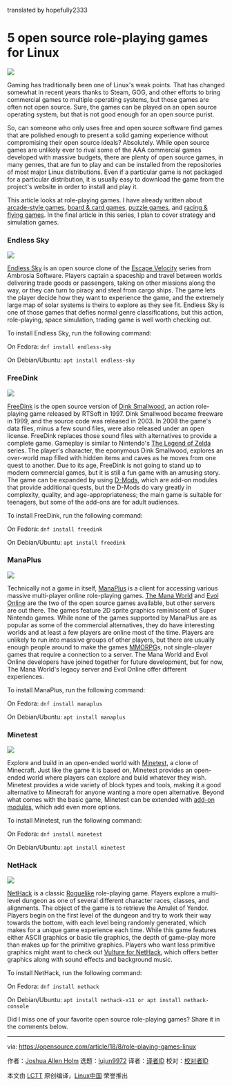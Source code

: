 translated by hopefully2333

5 open source role-playing games for Linux
======

![](https://opensource.com/sites/default/files/styles/image-full-size/public/lead-images/dice_tabletop_board_gaming_game.jpg?itok=y93eW7HN)

Gaming has traditionally been one of Linux's weak points. That has changed somewhat in recent years thanks to Steam, GOG, and other efforts to bring commercial games to multiple operating systems, but those games are often not open source. Sure, the games can be played on an open source operating system, but that is not good enough for an open source purist.

So, can someone who only uses free and open source software find games that are polished enough to present a solid gaming experience without compromising their open source ideals? Absolutely. While open source games are unlikely ever to rival some of the AAA commercial games developed with massive budgets, there are plenty of open source games, in many genres, that are fun to play and can be installed from the repositories of most major Linux distributions. Even if a particular game is not packaged for a particular distribution, it is usually easy to download the game from the project's website in order to install and play it.

This article looks at role-playing games. I have already written about [arcade-style games][1], [board & card games][2], [puzzle games][3], and [racing & flying games][4]. In the final article in this series, I plan to cover strategy and simulation games.

### Endless Sky

![](https://opensource.com/sites/default/files/uploads/endless_sky.png)

[Endless Sky][5] is an open source clone of the [Escape Velocity][6] series from Ambrosia Software. Players captain a spaceship and travel between worlds delivering trade goods or passengers, taking on other missions along the way, or they can turn to piracy and steal from cargo ships. The game lets the player decide how they want to experience the game, and the extremely large map of solar systems is theirs to explore as they see fit. Endless Sky is one of those games that defies normal genre classifications, but this action, role-playing, space simulation, trading game is well worth checking out.

To install Endless Sky, run the following command:

On Fedora: `dnf install endless-sky`

On Debian/Ubuntu: `apt install endless-sky`

### FreeDink

![](https://opensource.com/sites/default/files/uploads/freedink.png)

[FreeDink][7] is the open source version of [Dink Smallwood][8], an action role-playing game released by RTSoft in 1997. Dink Smallwood became freeware in 1999, and the source code was released in 2003. In 2008 the game's data files, minus a few sound files, were also released under an open license. FreeDink replaces those sound files with alternatives to provide a complete game. Gameplay is similar to Nintendo's [The Legend of Zelda][9] series. The player's character, the eponymous Dink Smallwood, explores an over-world map filled with hidden items and caves as he moves from one quest to another. Due to its age, FreeDink is not going to stand up to modern commercial games, but it is still a fun game with an amusing story. The game can be expanded by using [D-Mods][10], which are add-on modules that provide additional quests, but the D-Mods do vary greatly in complexity, quality, and age-appropriateness; the main game is suitable for teenagers, but some of the add-ons are for adult audiences.

To install FreeDink, run the following command:

On Fedora: `dnf install freedink`

On Debian/Ubuntu: `apt install freedink`

### ManaPlus

![](https://opensource.com/sites/default/files/uploads/manaplus.png)

Technically not a game in itself, [ManaPlus][11] is a client for accessing various massive multi-player online role-playing games. [The Mana World][12] and [Evol Online][13] are the two of the open source games available, but other servers are out there. The games feature 2D sprite graphics reminiscent of Super Nintendo games. While none of the games supported by ManaPlus are as popular as some of the commercial alternatives, they do have interesting worlds and at least a few players are online most of the time. Players are unlikely to run into massive groups of other players, but there are usually enough people around to make the games [MMORPG][14]s, not single-player games that require a connection to a server. The Mana World and Evol Online developers have joined together for future development, but for now, The Mana World's legacy server and Evol Online offer different experiences.

To install ManaPlus, run the following command:

On Fedora: `dnf install manaplus`

On Debian/Ubuntu: `apt install manaplus`

### Minetest

![](https://opensource.com/sites/default/files/uploads/minetest.png)

Explore and build in an open-ended world with [Minetest][15], a clone of Minecraft. Just like the game it is based on, Minetest provides an open-ended world where players can explore and build whatever they wish. Minetest provides a wide variety of block types and tools, making it a good alternative to Minecraft for anyone wanting a more open alternative. Beyond what comes with the basic game, Minetest can be extended with [add-on modules][16], which add even more options.

To install Minetest, run the following command:

On Fedora: `dnf install minetest`

On Debian/Ubuntu: `apt install minetest`

### NetHack

![](https://opensource.com/sites/default/files/uploads/nethack.png)

[NetHack][17] is a classic [Roguelike][18] role-playing game. Players explore a multi-level dungeon as one of several different character races, classes, and alignments. The object of the game is to retrieve the Amulet of Yendor. Players begin on the first level of the dungeon and try to work their way towards the bottom, with each level being randomly generated, which makes for a unique game experience each time. While this game features either ASCII graphics or basic tile graphics, the depth of game-play more than makes up for the primitive graphics. Players who want less primitive graphics might want to check out [Vulture for NetHack][19], which offers better graphics along with sound effects and background music.

To install NetHack, run the following command:

On Fedora: `dnf install nethack`

On Debian/Ubuntu: `apt install nethack-x11 or apt install nethack-console`

Did I miss one of your favorite open source role-playing games? Share it in the comments below.

--------------------------------------------------------------------------------

via: https://opensource.com/article/18/8/role-playing-games-linux

作者：[Joshua Allen Holm][a]
选题：[lujun9972](https://github.com/lujun9972)
译者：[译者ID](https://github.com/译者ID)
校对：[校对者ID](https://github.com/校对者ID)

本文由 [LCTT](https://github.com/LCTT/TranslateProject) 原创编译，[Linux中国](https://linux.cn/) 荣誉推出

[a]:https://opensource.com/users/holmja
[1]:https://opensource.com/article/18/1/arcade-games-linux
[2]:https://opensource.com/article/18/3/card-board-games-linux
[3]:https://opensource.com/article/18/6/puzzle-games-linux
[4]:https://opensource.com/article/18/7/racing-flying-games-linux
[5]:https://endless-sky.github.io/
[6]:https://en.wikipedia.org/wiki/Escape_Velocity_(video_game)
[7]:http://www.gnu.org/software/freedink/
[8]:http://www.rtsoft.com/pages/dink.php
[9]:https://en.wikipedia.org/wiki/The_Legend_of_Zelda
[10]:http://www.dinknetwork.com/files/category_dmod/
[11]:http://manaplus.org/
[12]:http://www.themanaworld.org/
[13]:http://evolonline.org/
[14]:https://en.wikipedia.org/wiki/Massively_multiplayer_online_role-playing_game
[15]:https://www.minetest.net/
[16]:https://wiki.minetest.net/Mods
[17]:https://www.nethack.org/
[18]:https://en.wikipedia.org/wiki/Roguelike
[19]:http://www.darkarts.co.za/vulture-for-nethack
